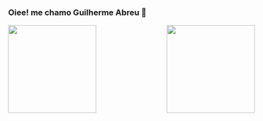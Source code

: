### Oiee! me chamo Guilherme Abreu 👋

<div>
  <img  height="180em" src="https://github-readme-stats.vercel.app/api?username=GuiAbreuu&show_icons=true&theme=great-gatsby&include_all_commits=true&count_private=true"/>
  <img align="right" height="180em" src="https://github-readme-stats.vercel.app/api/top-langs/?username=GuiAbreuu&layout=compact&langs_count=16&theme=great-gatsby"/>
</div>
